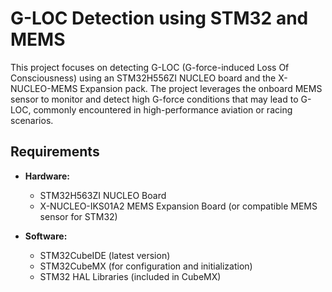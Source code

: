 # G-LOC Detection using STM32 and MEMS

This project focuses on detecting G-LOC (G-force-induced Loss Of Consciousness) using an STM32H556ZI NUCLEO board and the X-NUCLEO-MEMS Expansion pack. The project leverages the onboard MEMS sensor to monitor and detect high G-force conditions that may lead to G-LOC, commonly encountered in high-performance aviation or racing scenarios.

## Requirements

- **Hardware:**
  - STM32H563ZI NUCLEO Board
  - X-NUCLEO-IKS01A2 MEMS Expansion Board (or compatible MEMS sensor for STM32)
  
- **Software:**
  - STM32CubeIDE (latest version)
  - STM32CubeMX (for configuration and initialization)
  - STM32 HAL Libraries (included in CubeMX)
  

